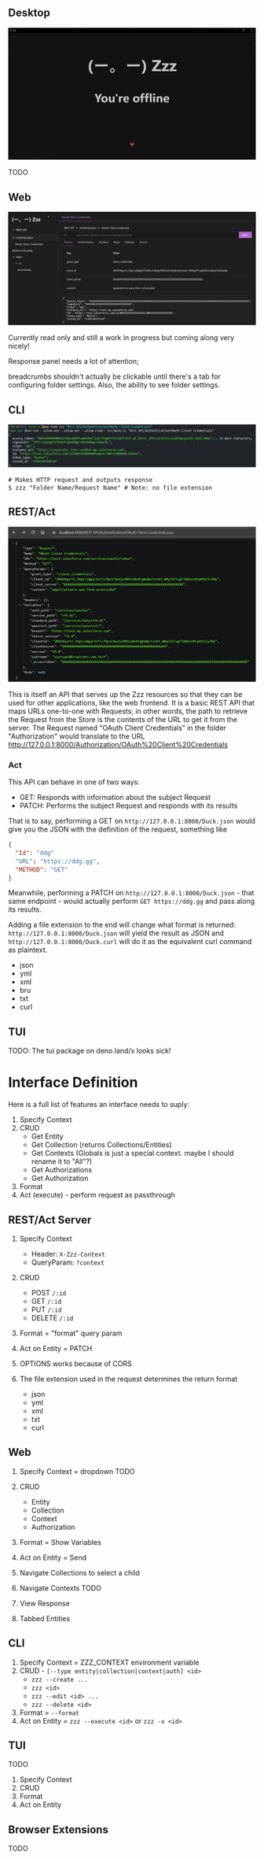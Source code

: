 
## Desktop

![Zzz_desktop_interface](./screenshots/desktop.png)

TODO

## Web

![Zzz web interface](./screenshots/web.png)

Currently read only and still a work in progress but coming along very nicely!

Response panel needs a lot of attention;

breadcrumbs shouldn't actually be clickable until there's a tab for configuring folder settings. Also, the ability to see folder settings.


## CLI

![Zzz CLI interface](./screenshots/cli.png)

```shell
# Makes HTTP request and outputs response
$ zzz "Folder Name/Request Name" # Note: no file extension
```

## REST/Act

![Zzz REST API](./screenshots/api.png)

This is itself an API that serves up the Zzz resources so that they can be used for other applications, like the web frontend. It is a basic REST API that maps URLs one-to-one with Requests; in other words, the path to retrieve the Request from the Store is the contents of the URL to get it from the server. The Request named "OAuth Client Credentials" in the folder "Authorization" would translate to the URL http://127.0.0.1:8000/Authorization/OAuth%20Client%20Credentials

### Act

This API can behave in one of two ways:

  - GET: Responds with information about the subject Request
  - PATCH: Performs the subject Request and responds with its results

That is to say, performing a GET on `http://127.0.0.1:8000/Duck.json` would give you the JSON with the definition of the request, something like

```json
{
  "Id": "ddg"
  "URL": "https://ddg.gg",
  "METHOD": "GET"
}
```

Meanwhile, performing a PATCH on `http://127.0.0.1:8000/Duck.json` - that same endpoint - would actually perform `GET https://ddg.gg` and pass along its results.

Adding a file extension to the end will change what format is returned: `http://127.0.0.1:8000/Duck.json` will yield the result as JSON and `http://127.0.0.1:8000/Duck.curl` will do it as the equivalent curl command as plaintext.

- json
- yml
- xml
- bru
- txt
- curl

## TUI

TODO: The tui package on deno.land/x looks sick!


# Interface Definition

Here is a full list of features an interface needs to suply:

1. Specify Context
2. CRUD
    - Get Entity
    - Get Collection (returns Collections/Entities)
    - Get Contexts (Globals is just a special context. maybe I should rename it to "All"?)
    - Get Authorizations
    - Get Authorization
4. Format
5. Act (execute) - perform request as passthrough

## REST/Act Server

1. Specify Context
    - Header: `X-Zzz-Context`
    - QueryParam: `?context`
2. CRUD
    - POST `/:id`
    - GET `/:id`
    - PUT `/:id`
    - DELETE `/:id`
3. Format = "format" query param
4. Act on Entity = PATCH

1. OPTIONS works because of CORS
2. The file extension used in the request determines the return format
    - json
    - yml
    - xml
    - txt
    - curl

## Web

1. Specify Context = dropdown TODO
2. CRUD
    - Entity
    - Collection
    - Context
    - Authorization
3. Format = Show Variables
4. Act on Entity = Send

1. Navigate Collections to select a child
2. Navigate Contexts TODO
3. View Response
4. Tabbed Entities


## CLI

1. Specify Context = ZZZ_CONTEXT environment variable
2. CRUD - `[--type entity|collection|context|auth] <id>`
    - `zzz --create ...`
    - `zzz <id>`
    - `zzz --edit <id> ...`
    - `zzz --delete <id>`
3. Format = `--format`
4. Act on Entity = `zzz --execute <id>` or `zzz -x <id>`

## TUI

TODO

1. Specify Context
2. CRUD
3. Format
4. Act on Entity


## Browser Extensions

TODO
